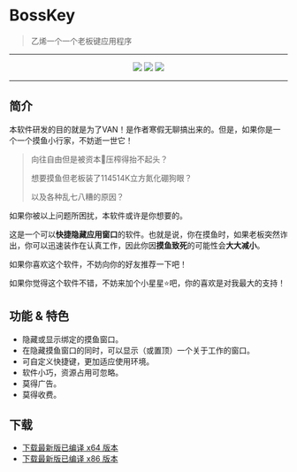 ﻿# BossKey

> 乙烯一个一个老板键应用程序

---

<p align = "center">
    <a href = "#"><img src = "https://img.shields.io/badge/language-C++-blue.svg"></a>
    <a href = "#"><img src = "https://img.shields.io/badge/beta-1.0-greeb.svg"></a>
    <a href = "#"><img src = "https://img.shields.io/badge/lisence-MIT-orange.svg"></a>
</p>

---

简介
---

本软件研发的目的就是为了VAN！是作者寒假无聊搞出来的。但是，如果你是一个一个摸鱼小行家，不妨逝一世它！

> 向往自由但是被资本🥔压榨得抬不起头？
>
> 想要摸鱼但老板装了114514K立方氮化硼狗眼？
>
> 以及各种乱七八糟的原因？

如果你被以上问题所困扰，本软件或许是你想要的。

这是一个可以**快捷隐藏应用窗口**的软件。也就是说，你在摸鱼时，如果老板突然诈出，你可以迅速装作在认真工作，因此你因**摸鱼致死**的可能性会**大大减小**。

如果你喜欢这个软件，不妨向你的好友推荐一下吧！

如果你觉得这个软件不错，不妨来加个小星星⭐吧，你的喜欢是对我最大的支持！

功能 & 特色
---

* 隐藏或显示绑定的摸鱼窗口。
* 在隐藏摸鱼窗口的同时，可以显示（或置顶）一个关于工作的窗口。
* 可自定义快捷键，更加适应使用环境。
* 软件小巧，资源占用可忽略。
* 莫得广告。
* 莫得收费。

下载
---

* [下载最新版已编译 x64 版本](https://raw.githubusercontent.com/LengSC/BossKey/main/)
* [下载最新版已编译 x86 版本](https://raw.githubusercontent.com/LengSC/BossKey/main/)

